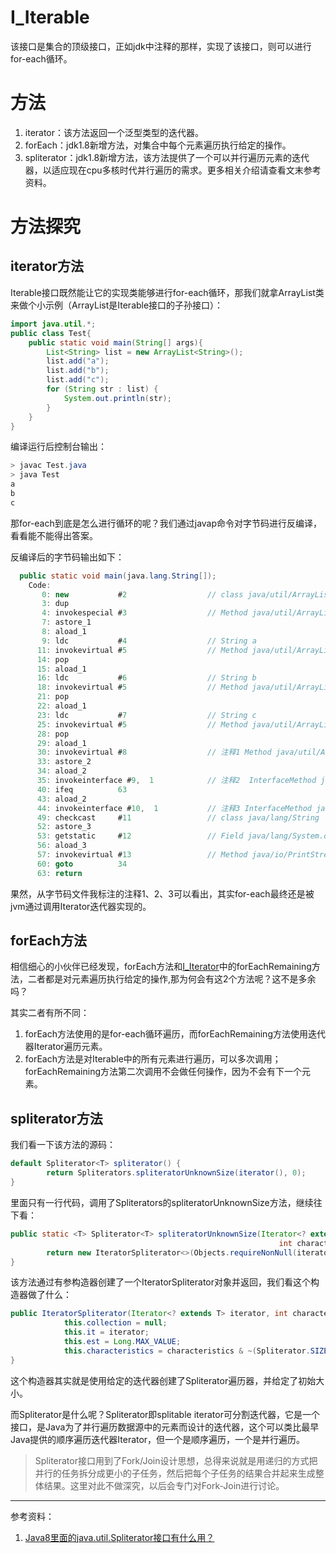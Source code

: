 # I_Iterable
该接口是集合的顶级接口，正如jdk中注释的那样，实现了该接口，则可以进行for-each循环。

# 方法
1. iterator：该方法返回一个泛型类型的迭代器。
2. forEach：jdk1.8新增方法，对集合中每个元素遍历执行给定的操作。
3. spliterator：jdk1.8新增方法，该方法提供了一个可以并行遍历元素的迭代器，以适应现在cpu多核时代并行遍历的需求。更多相关介绍请查看文末参考资料。

# 方法探究

## iterator方法
Iterable接口既然能让它的实现类能够进行for-each循环，那我们就拿ArrayList类来做个小示例（ArrayList是Iterable接口的子孙接口）：
```java
import java.util.*;
public class Test{
	public static void main(String[] args){
		List<String> list = new ArrayList<String>();
		list.add("a");
		list.add("b");
		list.add("c");
		for (String str : list) {
			System.out.println(str);
		}
	}
}
```
编译运行后控制台输出：
```java
> javac Test.java
> java Test
a
b
c
```

那for-each到底是怎么进行循环的呢？我们通过javap命令对字节码进行反编译，看看能不能得出答案。

反编译后的字节码输出如下：
```java
  public static void main(java.lang.String[]);
    Code:
       0: new           #2                  // class java/util/ArrayList
       3: dup
       4: invokespecial #3                  // Method java/util/ArrayList."<init>":()V
       7: astore_1
       8: aload_1
       9: ldc           #4                  // String a
      11: invokevirtual #5                  // Method java/util/ArrayList.add:(Ljava/lang/Object;)Z
      14: pop
      15: aload_1
      16: ldc           #6                  // String b
      18: invokevirtual #5                  // Method java/util/ArrayList.add:(Ljava/lang/Object;)Z
      21: pop
      22: aload_1
      23: ldc           #7                  // String c
      25: invokevirtual #5                  // Method java/util/ArrayList.add:(Ljava/lang/Object;)Z
      28: pop
      29: aload_1
      30: invokevirtual #8                  // 注释1 Method java/util/ArrayList.iterator:()Ljava/util/Iterator;
      33: astore_2
      34: aload_2
      35: invokeinterface #9,  1            // 注释2  InterfaceMethod java/util/Iterator.hasNext:()Z
      40: ifeq          63
      43: aload_2
      44: invokeinterface #10,  1           // 注释3 InterfaceMethod java/util/Iterator.next:()Ljava/lang/Object;
      49: checkcast     #11                 // class java/lang/String
      52: astore_3
      53: getstatic     #12                 // Field java/lang/System.out:Ljava/io/PrintStream;
      56: aload_3
      57: invokevirtual #13                 // Method java/io/PrintStream.println:(Ljava/lang/String;)V
      60: goto          34
      63: return
```
果然，从字节码文件我标注的注释1、2、3可以看出，其实for-each最终还是被jvm通过调用Iterator迭代器实现的。

## forEach方法
相信细心的小伙伴已经发现，forEach方法和[I_Iterator](/java/util/I_iterator.md)中的forEachRemaining方法，二者都是对元素遍历执行给定的操作,那为何会有这2个方法呢？这不是多余吗？

其实二者有所不同：
1. forEach方法使用的是for-each循环遍历，而forEachRemaining方法使用迭代器Iterator遍历元素。
2. forEach方法是对Iterable中的所有元素进行遍历，可以多次调用；forEachRemaining方法第二次调用不会做任何操作，因为不会有下一个元素。

## spliterator方法
我们看一下该方法的源码：
```java
default Spliterator<T> spliterator() {
        return Spliterators.spliteratorUnknownSize(iterator(), 0);
}
```
里面只有一行代码，调用了Spliterators的spliteratorUnknownSize方法，继续往下看：
```java
public static <T> Spliterator<T> spliteratorUnknownSize(Iterator<? extends T> iterator,
                                                            int characteristics) {
        return new IteratorSpliterator<>(Objects.requireNonNull(iterator), characteristics);
}

```
该方法通过有参构造器创建了一个IteratorSpliterator对象并返回，我们看这个构造器做了什么：
```java
public IteratorSpliterator(Iterator<? extends T> iterator, int characteristics) {
            this.collection = null;
            this.it = iterator;
            this.est = Long.MAX_VALUE;
            this.characteristics = characteristics & ~(Spliterator.SIZED | Spliterator.SUBSIZED);
}
```
这个构造器其实就是使用给定的迭代器创建了Spliterator遍历器，并给定了初始大小。

而Spliterator是什么呢？Spliterator即splitable iterator可分割迭代器，它是一个接口，是Java为了并行遍历数据源中的元素而设计的迭代器，这个可以类比最早Java提供的顺序遍历迭代器Iterator，但一个是顺序遍历，一个是并行遍历。
> Spliterator接口用到了Fork/Join设计思想，总得来说就是用递归的方式把并行的任务拆分成更小的子任务，然后把每个子任务的结果合并起来生成整体结果。这里对此不做深究，以后会专门对Fork-Join进行讨论。

---

参考资料：

1. [Java8里面的java.util.Spliterator接口有什么用？](Java8里面的java.util.Spliterator接口有什么用？)
